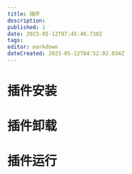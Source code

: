 ```yaml
---
title: 插件
description: 
published: 1
date: 2023-05-12T07:45:48.738Z
tags: 
editor: markdown
dateCreated: 2023-05-12T04:52:02.034Z
---
```


# 插件安装

# 插件卸载

# 插件运行